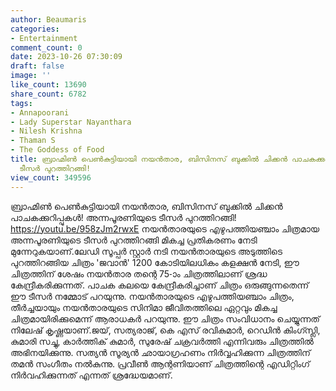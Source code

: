 ```yaml
---
author: Beaumaris
categories:
- Entertainment
comment_count: 0
date: 2023-10-26 07:30:09
draft: false
image: ''
like_count: 13690
share_count: 6782
tags:
- Annapoorani
- Lady Superstar Nayanthara
- Nilesh Krishna
- Thaman S
- The Goddess of Food
title: ബ്രാഹ്മിൺ പെൺകുട്ടിയായി നയൻതാര, ബിസിനസ് ബുക്കിൽ ചിക്കൻ പാചകക്കുറിപ്പുകൾ! അന്നപൂരണിയുടെ
  ടീസർ പുറത്തിറങ്ങി!
view_count: 349596
---
```


ബ്രാഹ്മിൺ പെൺകുട്ടിയായി നയൻതാര, ബിസിനസ് ബുക്കിൽ ചിക്കൻ പാചകക്കുറിപ്പുകൾ! അന്നപൂരണിയുടെ ടീസർ പുറത്തിറങ്ങി! https://youtu.be/958zJm2rwxE നയൻതാരയുടെ എഴുപത്തിയഞ്ചാം ചിത്രമായ അന്നപൂരണിയുടെ ടീസർ പുറത്തിറങ്ങി മികച്ച പ്രതികരണം നേടി മുന്നേറുകയാണ്.ലേഡി സൂപ്പർ സ്റ്റാർ നടി നയൻതാരയുടെ അടുത്തിടെ പുറത്തിറങ്ങിയ ചിത്രം 'ജവാൻ' 1200 കോടിയിലധികം കളക്ഷൻ നേടി, ഈ ചിത്രത്തിന് ശേഷം നയൻതാര തന്റെ 75-ാം ചിത്രത്തിലാണ് ശ്രദ്ധ കേന്ദ്രീകരിക്കുന്നത്. പാചക കലയെ കേന്ദ്രീകരിച്ചാണ് ചിത്രം ഒരുങ്ങുന്നതെന്ന് ഈ ടീസർ നമ്മോട് പറയുന്നു. നയൻതാരയുടെ എഴുപത്തിയഞ്ചാം ചിത്രം, തീർച്ചയായും നയൻതാരയുടെ സിനിമാ ജീവിതത്തിലെ ഏറ്റവും മികച്ച ചിത്രമായിരിക്കുമെന്ന് ആരാധകർ പറയുന്നു. ഈ ചിത്രം സംവിധാനം ചെയ്യുന്നത് നിലേഷ് കൃഷ്ണയാണ്.ജയ്, സത്യരാജ്, കെ എസ് രവികുമാർ, റെഡിൻ കിംഗ്സ്ലി, കുമാരി സച്ചു, കാർത്തിക് കുമാർ, സുരേഷ് ചക്രവർത്തി എന്നിവരും ചിത്രത്തിൽ അഭിനയിക്കുന്നു. സത്യൻ സൂര്യൻ ഛായാഗ്രഹണം നിർവ്വഹിക്കുന്ന ചിത്രത്തിന് തമൻ സംഗീതം നൽകുന്നു. പ്രവീൺ ആന്റണിയാണ് ചിത്രത്തിന്റെ എഡിറ്റിംഗ് നിർവഹിക്കുന്നത് എന്നത് ശ്രദ്ധേയമാണ്.